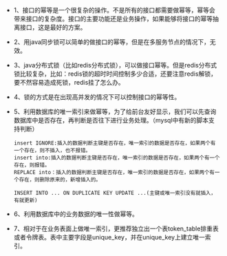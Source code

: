 * 1、接口的幂等是一个很复杂的操作。不是所有的接口都需要做幂等，幂等会带来接口的复杂度。接口的主要功能还是业务操作，如果能够将接口的幂等抽离接口，这是最好的方案。
* 2、用java同步锁可以简单的做接口的幂等，但是在多服务节点的情况下，无效。
* 3、java分布式锁（比如redis分布式锁），可以做接口幂等。但是redis分布式锁比较复杂，比如：redis锁的超时时间控制多少合适，还要注意redis解锁，要不然容易造成死锁，redis挂了怎么办。
* 4、锁的方式是在出现高并发的情况下可以控制接口的幂等性。
* 5、利用数据库的唯一索引来做幂等，为了给前台友好显示，我们可以先查询数据库中是否存在，再判断是否往下进行业务处理。（mysql中有新的脚本支持判断）  

    ```
    insert IGNORE:插入的数据判断主键是否存在，唯一索引的数据是否存在，如果两个有一个存在，则不插入，也不报错。
    insert into:插入的数据判断主键是否存在，唯一索引的数据是否存在，如果两个有一个存在，则报错。
    REPLACE into：插入的数据判断主键是否存在，唯一索引的数据是否存在，如果两个有一个存在，则删除原来的，新增插入的。

    INSERT INTO ... ON DUPLICATE KEY UPDATE ...(主键或唯一索引没有就插入，有就更新)
    ```
* 6、利用数据库中的业务数据的唯一性做幂等。
* 7、相对于在业务表面上做唯一索引，更推荐独立出一个表token_table排重表或者令牌表。表中主要字段是unique_key，并在unique_key上建立唯一索引。